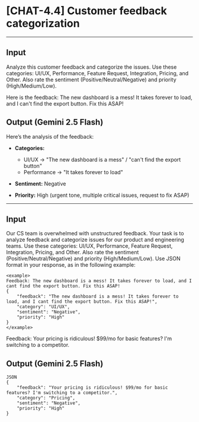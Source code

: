 # [CHAT-4.4] Customer feedback categorization

---

## Input

Analyze this customer feedback and categorize the issues. Use these categories: UI/UX, Performance, Feature Request, Integration, Pricing, and Other. Also rate the sentiment (Positive/Neutral/Negative) and priority (High/Medium/Low).

Here is the feedback: The new dashboard is a mess! It takes forever to load, and I can't find the export button. Fix this ASAP! 

## Output (Gemini 2.5 Flash)

Here’s the analysis of the feedback:

* **Categories:**

  * UI/UX → "The new dashboard is a mess" / "can't find the export button"
  * Performance → "It takes forever to load"

* **Sentiment:** Negative

* **Priority:** High (urgent tone, multiple critical issues, request to fix ASAP)

---

## Input

Our CS team is overwhelmed with unstructured feedback. Your task is to analyze feedback and categorize issues for our product and engineering teams. Use these categories: UI/UX, Performance, Feature Request, Integration, Pricing, and Other. Also rate the sentiment (Positive/Neutral/Negative) and priority (High/Medium/Low). Use JSON format in your response, as in the following example:

```
<example>
Feedback: The new dashboard is a mess! It takes forever to load, and I cant find the export button. Fix this ASAP!
{
    "feedback": "The new dashboard is a mess! It takes forever to load, and I cant find the export button. Fix this ASAP!",
    "category": "UI/UX",
    "sentiment": "Negative",
    "priority": "High"
}
</example>
```

Feedback: Your pricing is ridiculous! $99/mo for basic features? I'm switching to a competitor.

## Output (Gemini 2.5 Flash)

```
JSON
{
    "feedback": "Your pricing is ridiculous! $99/mo for basic features? I'm switching to a competitor.",
    "category": "Pricing",
    "sentiment": "Negative",
    "priority": "High"
}
```
